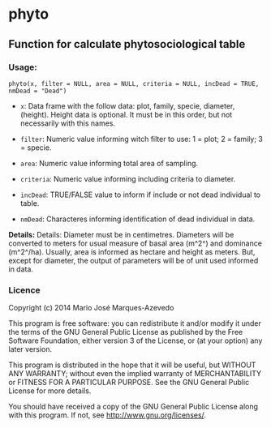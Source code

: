 # phyto

## Function for calculate phytosociological table

### Usage:

`phyto(x, filter = NULL, area = NULL, criteria = NULL, incDead = TRUE, nmDead = "Dead")`

* `x`:	Data frame with the follow data: plot, family, specie, diameter, (height). Height data is optional. It must be in this order, but not necessarily with this names.

* `filter`:	Numeric value informing witch filter to use: 1 = plot; 2 = family; 3 = specie. 

* `area`:	Numeric value informing total area of sampling.

* `criteria`: Numeric value informing including criteria to diameter.

* `incDead`: TRUE/FALSE value to inform if include or not dead individual to table.

* `nmDead`: Characteres informing identification of dead individual in data.

**Details:** Details: Diameter must be in centimetres. Diameters will be converted to meters for usual measure of basal area (m^2^) and dominance (m^2^/ha). Usually, area is informed as hectare and height as meters. But, except for diameter, the output of parameters will be of unit used informed in data.

### Licence

Copyright (c) 2014 Mario José Marques-Azevedo

This program is free software: you can redistribute it and/or modify
it under the terms of the GNU General Public License as published by
the Free Software Foundation, either version 3 of the License, or
(at your option) any later version.

This program is distributed in the hope that it will be useful,
but WITHOUT ANY WARRANTY; without even the implied warranty of
MERCHANTABILITY or FITNESS FOR A PARTICULAR PURPOSE.  See the
GNU General Public License for more details.

You should have received a copy of the GNU General Public License
along with this program.  If not, see <http://www.gnu.org/licenses/>.
